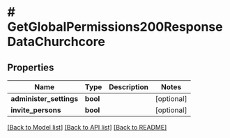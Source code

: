 # # GetGlobalPermissions200ResponseDataChurchcore

## Properties

Name | Type | Description | Notes
------------ | ------------- | ------------- | -------------
**administer_settings** | **bool** |  | [optional]
**invite_persons** | **bool** |  | [optional]

[[Back to Model list]](../../README.md#models) [[Back to API list]](../../README.md#endpoints) [[Back to README]](../../README.md)
